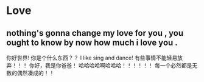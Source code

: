 # Love
## nothing's gonna change my love for you , you ought to know by now how much i love you .

你好世界!
你是个什么东西？？
I like sing and dance!
有些事情不能轻易放弃！！！
你好，我是你爸爸！
哈哈哈哈啊哈哈哈！！！！！！
每一个必然都是无数的偶然凑成的！！

